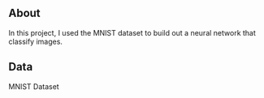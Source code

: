 ## About
In this project, I used the MNIST dataset to build out a neural network that classify images.

## Data
MNIST Dataset

## 
